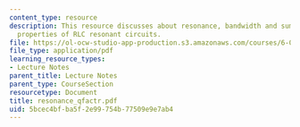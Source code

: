 ```yaml
---
content_type: resource
description: This resource discusses about resonance, bandwidth and summary of the
  properties of RLC resonant circuits.
file: https://ol-ocw-studio-app-production.s3.amazonaws.com/courses/6-071j-introduction-to-electronics-signals-and-measurement-spring-2006/5bcec4bfba5f2e99754b77509e9e7ab4_resonance_qfactr.pdf
file_type: application/pdf
learning_resource_types:
- Lecture Notes
parent_title: Lecture Notes
parent_type: CourseSection
resourcetype: Document
title: resonance_qfactr.pdf
uid: 5bcec4bf-ba5f-2e99-754b-77509e9e7ab4
---
```

